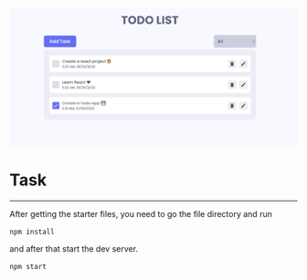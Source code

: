 ![React Todo App](./banner.png)

# Task

---

After getting the starter files, you need to go the file directory and run

```shell
npm install
```

and after that start the dev server.

```shell
npm start
```
